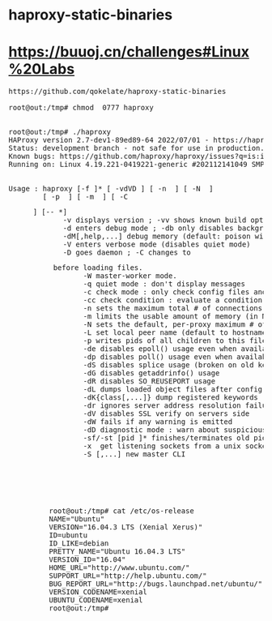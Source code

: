 # haproxy-static-binaries
# https://buuoj.cn/challenges#Linux%20Labs

<pre>
https://github.com/qokelate/haproxy-static-binaries

root@out:/tmp# chmod  0777 haproxy


root@out:/tmp# ./haproxy
HAProxy version 2.7-dev1-89ed89-64 2022/07/01 - https://haproxy.org/
Status: development branch - not safe for use in production.
Known bugs: https://github.com/haproxy/haproxy/issues?q=is:issue+is:open
Running on: Linux 4.19.221-0419221-generic #202112141049 SMP Tue Dec 14 11:54:51 UTC 2021 x86_64


Usage : haproxy [-f <cfgfile|cfgdir>]* [ -vdVD ] [ -n <maxconn> ] [ -N <maxpconn> ]
        [ -p <pidfile> ] [ -m <max megs> ] [ -C <dir> ] [-- <cfgfile>*]
        -v displays version ; -vv shows known build options.
        -d enters debug mode ; -db only disables background mode.
        -dM[<byte>,help,...] debug memory (default: poison with <byte>/0x50)
        -V enters verbose mode (disables quiet mode)
        -D goes daemon ; -C changes to <dir> before loading files.
        -W master-worker mode.
        -q quiet mode : don't display messages
        -c check mode : only check config files and exit
        -cc check condition : evaluate a condition and exit
        -n sets the maximum total # of connections (uses ulimit -n)
        -m limits the usable amount of memory (in MB)
        -N sets the default, per-proxy maximum # of connections (0)
        -L set local peer name (default to hostname)
        -p writes pids of all children to this file
        -de disables epoll() usage even when available
        -dp disables poll() usage even when available
        -dS disables splice usage (broken on old kernels)
        -dG disables getaddrinfo() usage
        -dR disables SO_REUSEPORT usage
        -dL dumps loaded object files after config checks
        -dK{class[,...]} dump registered keywords (use 'help' for list)
        -dr ignores server address resolution failures
        -dV disables SSL verify on servers side
        -dW fails if any warning is emitted
        -dD diagnostic mode : warn about suspicious configuration statements
        -sf/-st [pid ]* finishes/terminates old pids.
        -x <unix_socket> get listening sockets from a unix socket
        -S <bind>[,<bind options>...] new master CLI






root@out:/tmp# cat /etc/os-release 
NAME="Ubuntu"
VERSION="16.04.3 LTS (Xenial Xerus)"
ID=ubuntu
ID_LIKE=debian
PRETTY_NAME="Ubuntu 16.04.3 LTS"
VERSION_ID="16.04"
HOME_URL="http://www.ubuntu.com/"
SUPPORT_URL="http://help.ubuntu.com/"
BUG_REPORT_URL="http://bugs.launchpad.net/ubuntu/"
VERSION_CODENAME=xenial
UBUNTU_CODENAME=xenial
root@out:/tmp# 


